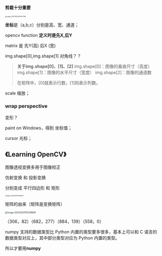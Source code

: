 #### 剪裁十分重要

<img src="D:\File_Recv\日语学习\剪裁" alt="image-20201203200447789" style="zoom:33%;" />

**坐标**是（a,b,c）分别是高、宽、通道；

opencv function **定义时是先X,后Y**

matrix 是 先Y(高) 后X (宽)

img.shape[0],img.shape[1] 对角线？？

> **关于img.shape[0]、[1]、[2]**
> img.shape[0]：图像的垂直尺寸（高度）
> img.shape[1]：图像的水平尺寸（宽度）
> img.shape[2]：图像的通道数
>
> 在矩阵中，[0]就表示行数，[1]则表示列数。

scale 缩放；

### wrap perspective

变形？

paint on Windows，得到 坐标值；

cursor 光标；



## 《Learning OpenCV》

图像透视变换多用于图像校正

仿射变换 和 投影变换

分别变成 平行四边形 和 矩形



<img src="D:\File_Recv\日语学习\变换" alt="image-20201204114933644" style="zoom:30%;" />







矩阵的由来（矩阵是变换矩阵）

<img src="D:\File_Recv\日语学习\矩阵" alt="image-20201204115339849" style="zoom:50%;" />





（306，82）（682，277）（884，139）（558，0）





numpy 支持的数据类型比 Python 内置的类型要多很多，基本上可以和 C 语言的数据类型对应上，其中部分类型对应为 Python 内置的类型。

所以才要用**numpy**

